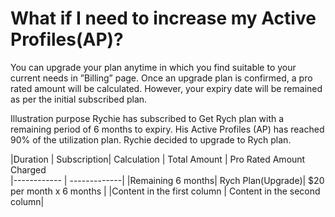 # What if I need to increase my Active Profiles(AP)?

You can upgrade your plan anytime in which you find suitable to your current needs in ”Billing” page. Once an upgrade plan is confirmed, a pro rated amount will be calculated. However, your expiry date will be remained as per the initial subscribed plan.

Illustration purpose
Rychie has subscribed to Get Rych plan with a remaining period of 6 months to expiry. His Active Profiles (AP) has reached 90% of the utilization plan. Rychie decided to upgrade to Rych plan.

|Duration | Subscription| Calculation | Total Amount | Pro Rated Amount Charged    
|------------ | -------------|
|Remaining 6 months|  Rych Plan(Upgrade)| $20 per month x 6 months | 
|Content in the first column | Content in the second column|
